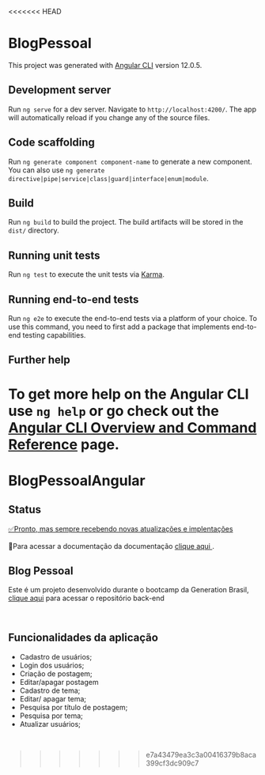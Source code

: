 <<<<<<< HEAD
# BlogPessoal

This project was generated with [Angular CLI](https://github.com/angular/angular-cli) version 12.0.5.

## Development server

Run `ng serve` for a dev server. Navigate to `http://localhost:4200/`. The app will automatically reload if you change any of the source files.

## Code scaffolding

Run `ng generate component component-name` to generate a new component. You can also use `ng generate directive|pipe|service|class|guard|interface|enum|module`.

## Build

Run `ng build` to build the project. The build artifacts will be stored in the `dist/` directory.

## Running unit tests

Run `ng test` to execute the unit tests via [Karma](https://karma-runner.github.io).

## Running end-to-end tests

Run `ng e2e` to execute the end-to-end tests via a platform of your choice. To use this command, you need to first add a package that implements end-to-end testing capabilities.

## Further help

To get more help on the Angular CLI use `ng help` or go check out the [Angular CLI Overview and Command Reference](https://angular.io/cli) page.
=======
# BlogPessoalAngular

<h2>Status</h2>
<a href="https://blog-pessoal-natalia.netlify.app/#/entrar" target="_blank">✅Pronto, mas sempre recebendo novas atualizações e implentações</a>
<br><br>
📝Para acessar a documentação da documentação <a href="https://sabinonatalia.github.io/doc-blogAngular.v2/" target= "_blank">clique aqui </a>.

<h2>Blog Pessoal</h2>
  Este é um projeto desenvolvido durante o bootcamp da Generation Brasil, <a href="https://github.com/sabinonatalia/backend-blog">clique aqui</a> para acessar o repositório back-end
<h2></h2>
<h4></h4>
<img alt="" src="">

<h2>Funcionalidades da aplicação</h2>
                                                                                                                      
- Cadastro de usuários;
- Login dos usuários;
- Criação de postagem;
- Editar/apagar postagem
- Cadastro de tema;
- Editar/ apagar tema;
- Pesquisa por título de postagem;
- Pesquisa por tema;
- Atualizar usuários;                                                                                  
                                                                                                                       
<a href="https://developer.mozilla.org/pt-BR/docs/Web/JavaScript"><img alt="" src="https://img.shields.io/badge/JavaScript-323330?style=for-the-badge&logo=javascript&logoColor=F7DF1E"/></a>
<a href="https://getbootstrap.com/"><img alt="" src="https://img.shields.io/badge/Bootstrap-563D7C?style=for-the-badge&logo=bootstrap&logoColor=white"/></a>
<a href="https://developer.mozilla.org/pt-BR/docs/Web/HTML"><img alt="" src="https://img.shields.io/badge/HTML-239120?style=for-the-badge&logo=html5&logoColor=white"/></a>
<a href="https://www.typescriptlang.org/"><img alt="" src="https://img.shields.io/badge/typescript%20-%23007ACC.svg?&style=for-the-badge&logo=typescript&logoColor=white"/></a>
<a href="https://developer.mozilla.org/pt-BR/docs/Web/CSS"><img alt="" src="https://img.shields.io/badge/CSS-239120?&style=for-the-badge&logo=css3&logoColor=white"/></a>
<a href="https://angular.io/"><img alt="" src="https://img.shields.io/badge/Angular-DD0031?style=for-the-badge&logo=angular&logoColor=white"/></a>
<a href="https://www.figma.com/"><img alt="" src="https://img.shields.io/badge/figma%20-%23F24E1E.svg?&style=for-the-badge&logo=figma&logoColor=white"/></a>
                                                                                                                                                      
>>>>>>> e7a43479ea3c3a00416379b8aca399cf3dc909c7

